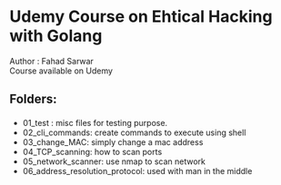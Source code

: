 # Udemy Course on Ehtical Hacking with Golang
Author : Fahad Sarwar <br>
Course available on Udemy

## Folders: <p>
- 01_test : misc files for testing purpose.
- 02_cli_commands: create commands to execute using shell
- 03_change_MAC: simply change a mac address
- 04_TCP_scanning: how to scan ports
- 05_network_scanner: use nmap to scan network
- 06_address_resolution_protocol: used with man in the middle
